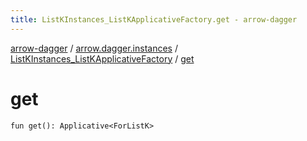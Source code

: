 ```yaml
---
title: ListKInstances_ListKApplicativeFactory.get - arrow-dagger
---
```


[arrow-dagger](../../index.html) / [arrow.dagger.instances](../index.html) / [ListKInstances_ListKApplicativeFactory](index.html) / [get](./get.html)

# get

`fun get(): Applicative<ForListK>`